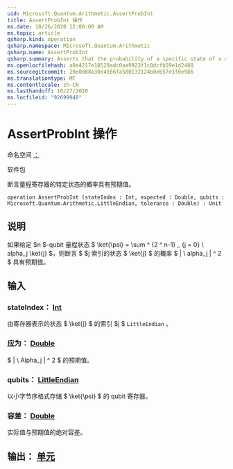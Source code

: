```yaml
---
uid: Microsoft.Quantum.Arithmetic.AssertProbInt
title: AssertProbInt 操作
ms.date: 10/26/2020 12:00:00 AM
ms.topic: article
qsharp.kind: operation
qsharp.namespace: Microsoft.Quantum.Arithmetic
qsharp.name: AssertProbInt
qsharp.summary: Asserts that the probability of a specific state of a quantum register has the expected value.
ms.openlocfilehash: a8e4217e18528adc0aa9923f1c0dcfb59e1d2488
ms.sourcegitcommit: 29e0d88a30e4166fa580132124b0eb57e1f0e986
ms.translationtype: MT
ms.contentlocale: zh-CN
ms.lasthandoff: 10/27/2020
ms.locfileid: "92699948"
---
```

# <a name="assertprobint-operation"></a>AssertProbInt 操作

命名空间 [：](xref:Microsoft.Quantum.Arithmetic)

软件包 [](https://nuget.org/packages/)


断言量程寄存器的特定状态的概率具有预期值。

```qsharp
operation AssertProbInt (stateIndex : Int, expected : Double, qubits : Microsoft.Quantum.Arithmetic.LittleEndian, tolerance : Double) : Unit
```


## <a name="description"></a>说明

如果给定 $n $-qubit 量程状态 $ \ket{\psi} = \sum ^ {2 ^ n-1} _ {j = 0} \ alpha_j \ket{j} $，则断言 $ $j 索引的状态 $ \ket{j} $ 的概率 $ | \ alpha_j | ^ 2 $ 具有预期值。

## <a name="input"></a>输入

### <a name="stateindex--int"></a>stateIndex： [Int](xref:microsoft.quantum.lang-ref.int)

由寄存器表示的状态 $ \ket{j} $ 的索引 $j $ `LittleEndian` 。


### <a name="expected--double"></a>应为： [Double](xref:microsoft.quantum.lang-ref.double)

$ | \ Alpha_j | ^ 2 $ 的预期值。


### <a name="qubits--littleendian"></a>qubits： [LittleEndian](xref:Microsoft.Quantum.Arithmetic.LittleEndian)

以小字节序格式存储 $ \ket{\psi} $ 的 qubit 寄存器。


### <a name="tolerance--double"></a>容差： [Double](xref:microsoft.quantum.lang-ref.double)

实际值与预期值的绝对容差。



## <a name="output--unit"></a>输出： [单元](xref:microsoft.quantum.lang-ref.unit)

